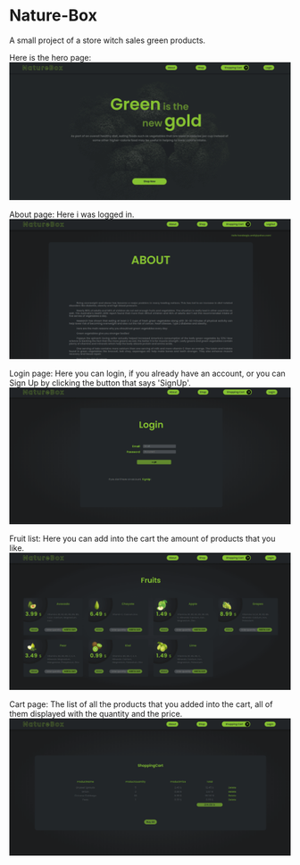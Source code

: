 # Nature-Box
A small project of a store witch sales green products.

Here is the hero page:
![Test](./Images/Front.png)

About page: Here i was logged in.
![About](./Images/about.png)

Login page: Here you can login, if you already have an account, or you can Sign Up by clicking the button that says 'SignUp'.
![Login](./Images/login.png)

Fruit list: Here you can add into the cart the amount of products that you like.
![Fruits](./Images/Fruits.png)

Cart page: The list of all the products that you added into the cart, all of them displayed with the quantity and the price.
![Cart](./Images/cart.png)


